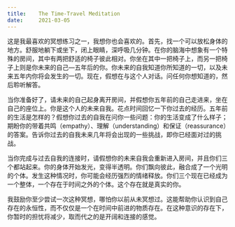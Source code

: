 ```yaml
---
title:    The Time-Travel Meditation
date:     2021-03-05
---
```


这是我最喜欢的冥想练习之一，我想你也会喜欢的。首先，找一个可以放松身体的地方。舒服地躺下或坐下，闭上眼睛，深呼吸几分钟。在你的脑海中想象有一个特殊的房间，其中有两把舒适的椅子彼此相对。你坐在其中一把椅子上，而另一把椅子上则是你未来的自己—五年后的你。你未来的自我知道你所知道的一切，以及未来五年内你将会发生的一切。现在，假想在与这个人对话。问任何你想知道的，然后聆听解答。

当你准备好了，请未来的自己起身离开房间，并假想你五年前的自己走进来，坐在自己的座位上。你是这个人的未来自我。花点时间回忆一下你过去的经历。五年前的生活是怎样的？假想你过去的自我在问你一些问题：你的生活变成了什么样子；期盼你的带着共鸣（empathy）、理解（understanding）和保证（reassurance）的答案。告诉你过去的自我未来几年将会出现的一些挑战，即你已经面对过的挑战。

当你完成与过去自我的连接时，请假想你的未来自我会重新进入房间，并且你们三个都站起来。你的身体开始发光，变得半透明。你们飘向彼此，融合成了一个光明的个体。发生这种情况时，你可能会经历强烈的情绪释放。你们三个现在已经成为一个整体，一个存在于时间之外的个体。这个存在就是真实的你。

我鼓励你至少尝试一次这种冥想，哪怕你以前从未冥想过。这能帮助你认识到自己存在的永恒性，而不仅仅是一个在时间中前进的物质存在。在这种意识的存在下，你暂时的担忧将减少，取而代之的是开阔和连接的感觉。

